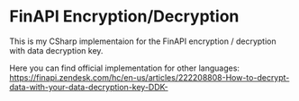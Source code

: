 # FinAPI Encryption/Decryption

This is my CSharp implementaion for the FinAPI encryption / decryption with data decryption key.

Here you can find official implementation for other languages:
https://finapi.zendesk.com/hc/en-us/articles/222208808-How-to-decrypt-data-with-your-data-decryption-key-DDK-